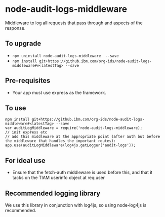 # node-audit-logs-middleware
Middleware to log all requests that pass through and aspects of the response.

## To upgrade 
- `npm uninstall node-audit-logs-middleware  --save`
- `npm install git+https://github.ibm.com/org-ids/node-audit-logs-middleware#v<latestTag> --save`

## Pre-requisites
- Your app must use express as the framework.

## To use
```
npm install git+https://github.ibm.com/org-ids/node-audit-logs-middleware#<latestTag> --save
var auditLogMiddleware = require('node-audit-logs-middleware);
// init express etc
// add this middleware at the appropriate point (after auth but before the middleware that handles the important routes):
app.use(auditLogMiddleware(log4js.getLogger('audit-logs'));
```


## For ideal use
- Ensure that the fetch-auth middleware is used before this, and that it tacks on the TIAM userinfo object at req.user 

## Recommended logging library
We use this library in conjunction with log4js, so using node-log4js is recommended.

